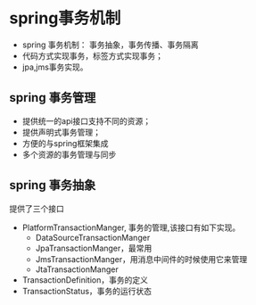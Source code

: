 # spring事务机制

* spring 事务机制： 事务抽象，事务传播、事务隔离
* 代码方式实现事务，标签方式实现事务；
* jpa,jms事务实现。


## spring 事务管理

* 提供统一的api接口支持不同的资源；
* 提供声明式事务管理；
* 方便的与spring框架集成
* 多个资源的事务管理与同步


## spring 事务抽象

提供了三个接口  
* PlatformTransactionManger, 事务的管理,该接口有如下实现。
  * DataSourceTransactionManger
  * JpaTransactionManger，最常用
  * JmsTransactionManger，用消息中间件的时候使用它来管理
  * JtaTransactionManger
* TransactionDefinition，事务的定义
* TransactionStatus，事务的运行状态
